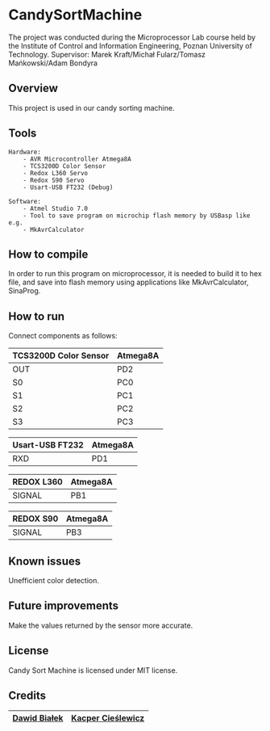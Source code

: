 # CandySortMachine
The project was conducted during the Microprocessor Lab course held by the Institute of Control and Information Engineering, Poznan University of Technology.
Supervisor: Marek Kraft/Michał Fularz/Tomasz Mańkowski/Adam Bondyra

## Overview
This project is used in our candy sorting machine.
## Tools
    Hardware:
        - AVR Microcontroller Atmega8A
        - TCS3200D Color Sensor
        - Redox L360 Servo
        - Redox S90 Servo
        - Usart-USB FT232 (Debug)

    Software:
        - Atmel Studio 7.0
        - Tool to save program on microchip flash memory by USBasp like e.g.
        - MkAvrCalculator
## How to compile
In order to run this program on microprocessor, it is needed to build it to hex file, and save into flash memory using applications like MkAvrCalculator, SinaProg.
## How to run
Connect components as follows:
	
|TCS3200D Color Sensor|Atmega8A|
| ----- | ----- |
|OUT|PD2|
|S0|PC0|
|S1|PC1|
|S2|PC2|
|S3|PC3|

|Usart-USB FT232|Atmega8A|
| ----- | ----- |
|RXD|PD1|

|REDOX L360|Atmega8A|
| ----- | ----- |
|SIGNAL|PB1|

|REDOX S90|Atmega8A|
| ----- | ----- |
|SIGNAL|PB3|

## Known issues
Unefficient color detection.
## Future improvements
Make the values returned by the sensor more accurate.
## License
Candy Sort Machine is licensed under MIT license.
## Credits
| [Dawid Białek](https://github.com/DawidBialek)| [Kacper Cieślewicz](https://github.com/KacperCieslewicz)|
| ------ | ------ |
